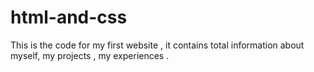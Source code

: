 # html-and-css
This is the code for my first website , it contains total information about myself, my projects , my experiences .
